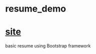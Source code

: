 # resume_demo
# [site](https://brian-clemont.github.io/resume_demo/)
basic resume using Bootstrap framework
